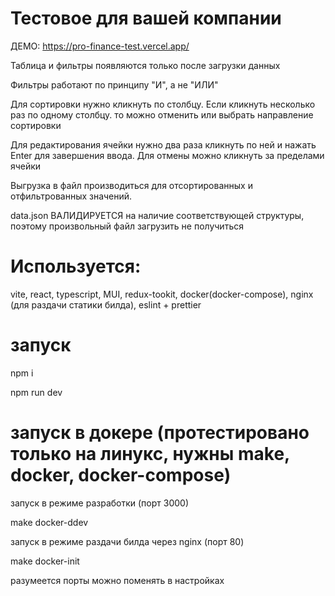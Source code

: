 # Тестовое для вашей компании

ДЕМО: https://pro-finance-test.vercel.app/

Таблица и фильтры появляются только после загрузки данных

Фильтры работают по принципу "И", а не "ИЛИ"

Для сортировки нужно кликнуть по столбцу. Если кликнуть несколько раз по одному столбцу. то можно отменить или выбрать направление сортировки

Для редактирования ячейки нужно два раза кликнуть по ней и нажать Enter для завершения ввода. Для отмены можно кликнуть за пределами ячейки

Выгрузка в файл производиться для отсортированных и отфильтрованных значений.

data.json ВАЛИДИРУЕТСЯ на наличие соответствующей структуры, поэтому произвольный файл загрузить не получиться

# Используется:

vite, react, typescript, MUI, redux-tookit, docker(docker-compose), nginx (для раздачи статики билда), eslint + prettier

# запуск

npm i

npm run dev

# запуск в докере (протестировано только на линукс, нужны make, docker, docker-compose)

запуск в режиме разработки (порт 3000)

make docker-ddev

запуск в режиме раздачи билда через nginx (порт 80)

make docker-init

разумеется порты можно поменять в настройках
